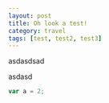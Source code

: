 ```yaml
--- 
layout: post
title: Oh look a test!
category: travel
tags: [test, test2, test3]
---
```


asdasdsad

asdasd

```JavaScript
var a = 2;
```